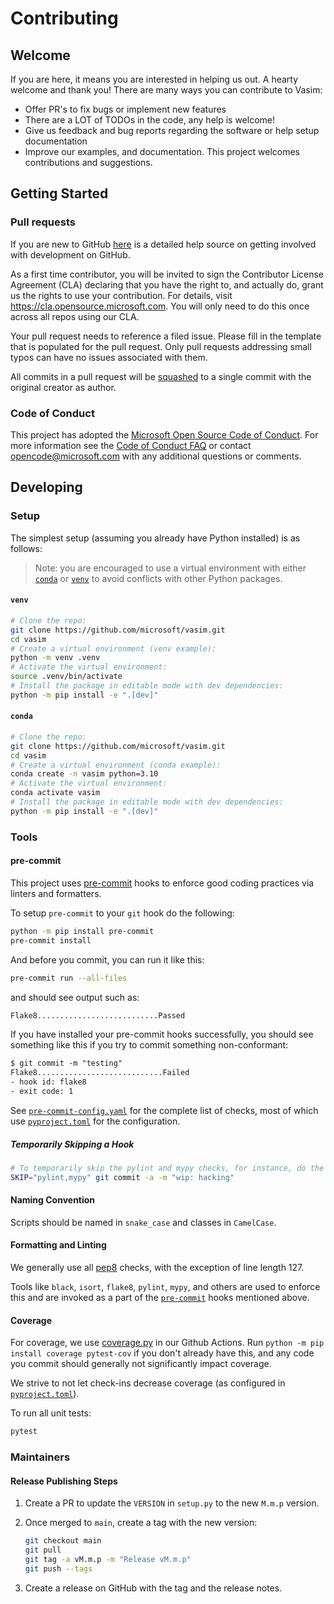 # Contributing

## Welcome

If you are here, it means you are interested in helping us out. A hearty welcome and thank you! There are many ways you can contribute to Vasim:

* Offer PR's to fix bugs or implement new features
* There are a LOT of TODOs in the code, any help is welcome!
* Give us feedback and bug reports regarding the software or help setup documentation
* Improve our examples, and documentation.
This project welcomes contributions and suggestions.

## Getting Started

### Pull requests

If you are new to GitHub [here](https://help.github.com/categories/collaborating-with-issues-and-pull-requests/) is a detailed help source on getting involved with development on GitHub.

As a first time contributor, you will be invited to sign the Contributor License Agreement (CLA) declaring that you have the right to, and actually do, grant us
the rights to use your contribution. For details, visit <https://cla.opensource.microsoft.com>. You will only need to do this once across all repos using our CLA.

Your pull request needs to reference a filed issue. Please fill in the template that is populated for the pull request. Only pull requests addressing small typos can have no issues associated with them.

All commits in a pull request will be [squashed](https://github.blog/2016-04-01-squash-your-commits/) to a single commit with the original creator as author.

### Code of Conduct

This project has adopted the [Microsoft Open Source Code of Conduct](https://opensource.microsoft.com/codeofconduct/).
For more information see the [Code of Conduct FAQ](https://opensource.microsoft.com/codeofconduct/faq/) or
contact [opencode@microsoft.com](mailto:opencode@microsoft.com) with any additional questions or comments.

## Developing

### Setup

The simplest setup (assuming you already have Python installed) is as follows:

> Note: you are encouraged to use a virtual environment with either [`conda`](https://docs.anaconda.com/miniconda/) or [`venv`](https://docs.python.org/3/library/venv.html) to avoid conflicts with other Python packages.

#### `venv`

```sh
# Clone the repo:
git clone https://github.com/microsoft/vasim.git
cd vasim
# Create a virtual environment (venv example):
python -m venv .venv
# Activate the virtual environment:
source .venv/bin/activate
# Install the package in editable mode with dev dependencies:
python -m pip install -e ".[dev]"
```

#### `conda`

```sh
# Clone the repo:
git clone https://github.com/microsoft/vasim.git
cd vasim
# Create a virtual environment (conda example):
conda create -n vasim python=3.10
# Activate the virtual environment:
conda activate vasim
# Install the package in editable mode with dev dependencies:
python -m pip install -e ".[dev]"
```

### Tools

#### pre-commit

This project uses [pre-commit](https://pre-commit.com/) hooks to enforce good coding practices via linters and formatters.

To setup `pre-commit` to your `git` hook do the following:

```sh
python -m pip install pre-commit
pre-commit install
```

And before you commit, you can run it like this:

```sh
pre-commit run --all-files
```

and should see output such as:

```txt
Flake8...........................Passed
```

If you have installed your pre-commit hooks successfully, you should see something like this if you try to commit something non-conformant:

```txt
$ git commit -m "testing"
Flake8............................Failed
- hook id: flake8
- exit code: 1
```

See [`pre-commit-config.yaml`](./.pre-commit-config.yaml) for the complete list of checks, most of which use [`pyproject.toml`](./pyproject.toml) for the configuration.

##### Temporarily Skipping a Hook

```sh
# To temporarily skip the pylint and mypy checks, for instance, do the following:
SKIP="pylint,mypy" git commit -a -m "wip: hacking"
```

#### Naming Convention

Scripts should be named in `snake_case` and classes in `CamelCase`.

#### Formatting and Linting

We generally use all [pep8](https://peps.python.org/pep-0008/) checks, with the exception of line length 127.

Tools like `black`, `isort`, `flake8`, `pylint`, `mypy`, and others are used to enforce this and are invoked as a part of the [`pre-commit`](#pre-commit) hooks mentioned above.

#### Coverage

For coverage, we use [coverage.py](https://coverage.readthedocs.io/en/) in our Github Actions.
Run  `python -m pip install coverage pytest-cov` if you don't already have this, and any code you commit should generally not significantly impact coverage.

We strive to not let check-ins decrease coverage (as configured in [`pyproject.toml`](./pyproject.toml)).

To run all unit tests:

```sh
pytest
```

### Maintainers

#### Release Publishing Steps

1. Create a PR to update the `VERSION` in `setup.py` to the new `M.m.p` version.
2. Once merged to `main`, create a tag with the new version:

    ```sh
    git checkout main
    git pull
    git tag -a vM.m.p -m "Release vM.m.p"
    git push --tags
    ```

3. Create a release on GitHub with the tag and the release notes.
